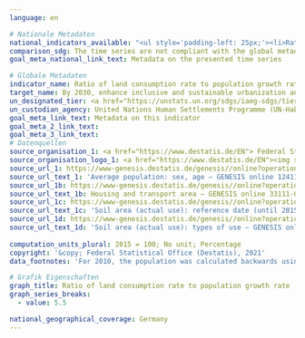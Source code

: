 ```yaml
---
language: en    

# Nationale Metadaten    
national_indicators_available: "<ul style='padding-left: 25px;'><li>Ratio of land consumption rate to population growth rate (year-to-year)</li> <li> Proportion of settlement and transport areas to population</li> <li> Land consumption rate</li> <li> Population growth rate</li></ul>"    
comparison_sdg: The time series are not compliant with the global metadata, but provide additional information.    
goal_meta_national_link_text: Metadata on the presented time series    

# Globale Metadaten    
indicator_name: Ratio of land consumption rate to population growth rate    
target_name: By 2030, enhance inclusive and sustainable urbanization and capacity for participatory, integrated and sustainable human settlement planning and management in all countries    
un_designated_tier: <a href="https://unstats.un.org/sdgs/iaeg-sdgs/tier-classification/" title="Click here for more information on the UN tier classification."  target="_blank">Tier II</a>    
un_custodian_agency: United Nations Human Settlements Programme (UN-Habitat)    
goal_meta_link_text: Metadata on this indicator    
goal_meta_2_link_text:     
goal_meta_3_link_text:         
# Datenquellen
source_organisation_1: <a href="https://www.destatis.de/EN"> Federal Statistical Office (Destatis) </a>
source_organisation_logo_1: <a href="https://www.destatis.de/EN"><img src="https://g205sdgs.github.io/sdg-indicators/public/OrgImgEn/destatis.png" alt="Logo destatis" style="height:60px; width:148px"/></a>
source_url_1: https://www-genesis.destatis.de/genesis//online?operation=table&code=12411-0041&bypass=true&language=en
source_url_text_1: 'Average population: sex, age – GENESIS online 12411-0041'
source_url_1b: https://www-genesis.destatis.de/genesis//online?operation=table&code=33111-0005&bypass=true&levelindex=1&levelid=1630489451493#abreadcrumb
source_url_text_1b: Housing and transport area – GENESIS online 33111-0005
source_url_1c: https://www-genesis.destatis.de/genesis//online?operation=table&code=33111-0003&bypass=true&language=en
source_url_text_1c: 'Soil area (actual use): reference date (until 2015-12-31), types of use – GENESIS online 33111-0003'
source_url_1d: https://www-genesis.destatis.de/genesis//online?operation=table&code=33111-0001&bypass=true&language=en
source_url_text_1d: 'Soil area (actual use): types of use – GENESIS online 33111-0001'
    
computation_units_plural: 2015 = 100; No unit; Percentage    
copyright: '&copy; Federal Statistical Office (Destatis), 2021'    
data_footnotes: 'For 2010, the population was calculated backwards using the 2011 census and migration, birth and death statistics.<br>• Land consumption rate: Due to methodological changes, the results from 2016 onwards are only comparable with previous years to a limited extend.'    

# Grafik Eigenschaften    
graph_title: Ratio of land consumption rate to population growth rate
graph_series_breaks:
  - value: 5.5    

national_geographical_coverage: Germany    
---
```


<span></span>